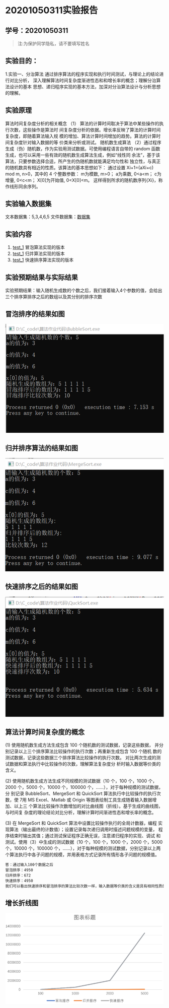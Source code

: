 # 20201050311实验报告

## 学号：20201050311 

>注:为保护同学隐私，请不要填写姓名
 
## 实验目的：

1.实验一、分治算法 
通过排序算法的程序实现和执行时间测试，与理论上的结论进行对比分析，
深入理解算法时间复杂度渐进性态和和增长率的概念；理解分治算法设计的基本
思想、递归程序实现的基本方法，加深对分治算法设计与分析思想的理解。

## 实验原理
算法时间复杂度分析的相关概念
（1） 算法的计算时间取决于算法中某些操作的执行次数，这些操作是算法时
间复杂度分析的依据。增长率反映了算法的计算时间复杂度，即随着算法输入规
模的增加、算法计算时间增加的趋势。算法的计算时间复杂度针对输入数据的等
价类来分析或测试。
 随机数生成算法
（2）通过程序生成（伪）随机数，作为实验用测试数据。可使用编程语言自带的
random 函数生成，也可以采用一些有效的随机数生成算法生成，例如“线性同
余法”，基于该算法，只要参数选择合适，所产生的伪随机数就能满足均匀性和
独立性，与真正的随机数具有相近的性质。该算法的基本思想如下：
通过设置 Xi+1=(aXi+c) mod m, n>0，其中的 4 个整数参数：
m为模数, m>0；
a为乘数, 0<a<m；
c为增量, 0<c<m；
X[0]为开始值, 0<X[0]<m。
这样得到所求的随机数序列{Xi}，称作线形同余序列。

## 实验输入数据集


文本数据集：5,3,4,6,5 
文件数据集：[数据集](./data/list1.txt)

## 实验内容

1. [test_1](/test_1/BubbleSort.c) 冒泡算法实现的版本
2. [test_1](/test_1/MergeSort.c)  归并算法实现的版本
3. [test_1](/test_1/QuickSort.c)  快速排序算法实现的版本

## 实验预期结果与实际结果
实验预期结果：输入随机生成数的个数之后，我们接着输入4个参数的值，会给出三个排序算排序之后的数组以及其分别的排序次数

## 冒泡排序的结果如图
![image](https://raw.githubusercontent.com/kiritoazk/homework_template/main/test_1/img/capture_20220612203857020.bmp)

## 归并排序算法的结果如图
![image](https://raw.githubusercontent.com/kiritoazk/homework_template/main/test_1/img/capture_20220612203923400.bmp)

## 快速排序之后的结果如图
![image](https://github.com/kiritoazk/homework_template/blob/main/test_1/img/capture_20220612203941911.bmp)

## 算法计算时间复杂度的概念
(1) 使用随机数生成方法生成包含 100 个随机数的测试数据，记录这些数据，
并分别记录以上三个排序算法比较操作的执行次数；再重新生成包含 100 个随机
数的测试数据，记录这些数据三个排序算法比较操作的执行次数。
对比两次生成的测试数据和算法执行中比较操作的次数，理解算法复杂度分
析时输入数据等价类的含义。

(2) 使用随机数生成方法生成不同规模的测试数据（10 个，100 个，1000 个，
2000 个，5000 个，10000 个，100000 个，……），对于每种规模的测试数据，分
别记录 BubbleSort、MergeSort 和 QuickSort 算法执行中比较操作的执行次数，使
7用 MS Excel、Matlab 或 Origin 等图表绘制工具生成随着输入数据增加、以上三
个算法比较操作次数增加的对比曲线图（折线）。基于生成的曲线图，与时间复
杂度的理论结论对比分析，理解计算时间渐进性态和增长率的概念。

(3) 在 MergeSort 和 QuickSort 算法中设置比较操作执行的全局计数器，编程
实现算法（输出最终的计数值）；设置记录每次递归调用时描述问题规模的变量，
程序结束时输出其值；通过测试保证程序正确无误，注意递归程序的实现、调试
和测试。使用（3）中生成的测试数据（10 个，100 个，1000 个，2000 个，5000
个，10000 个，100000 个，……），对于每种规模的测试数据，分别记录以上两
个算法执行中各子问题的规模，并用表格方式记录所有情形各子问题的规模值。

```bash
答：通过输入100个数据之后
冒泡排序：4950
归并排序：672
快速排序：4950
我们可以看出快速排序和冒泡排序的算法比较次数一样，输入数据等价类的含义是具有相同性质的输入数据使得快速排序的比较次数和冒泡排序一样，使得快速排序是总处于最坏的情况，时间复杂度为O(n^2)
```
## 增长折线图
![imag](https://github.com/kiritoazk/homework_template/blob/main/test_1/img/capture_20220612210947377.bmp)
